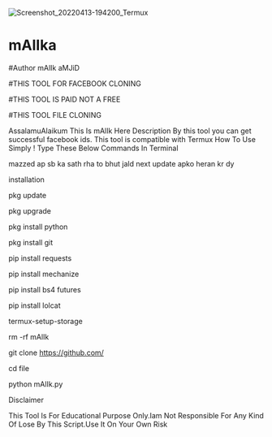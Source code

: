 
![Screenshot_20220413-194200_Termux](https://user-images.githubusercontent.com/58315475/163230325-201d3915-f0f8-4f28-b4b6-fcf00098e3f4.jpg)
# mAlIka
#Author mAlIk aMJiD

#THIS TOOL FOR FACEBOOK CLONING

#THIS TOOL IS PAID NOT A FREE

#THIS TOOL FILE CLONING 

AssalamuAlaikum This Is mAlIk Here Description By this tool you can get successful facebook ids. This tool is compatible with Termux How To Use Simply ! Type These Below Commands In Terminal

mazzed ap sb ka sath rha to bhut jald next update apko heran  kr dy 

installation

pkg update

pkg upgrade

pkg install python

pkg install git

pip install requests

pip install mechanize

pip install bs4 futures

pip install lolcat

termux-setup-storage

rm -rf mAlIk

git clone https://github.com/

cd file

python mAlIk.py

Disclaimer

This Tool Is For Educational Purpose Only.Iam Not Responsible For Any Kind Of Lose By This Script.Use It On Your Own Risk

